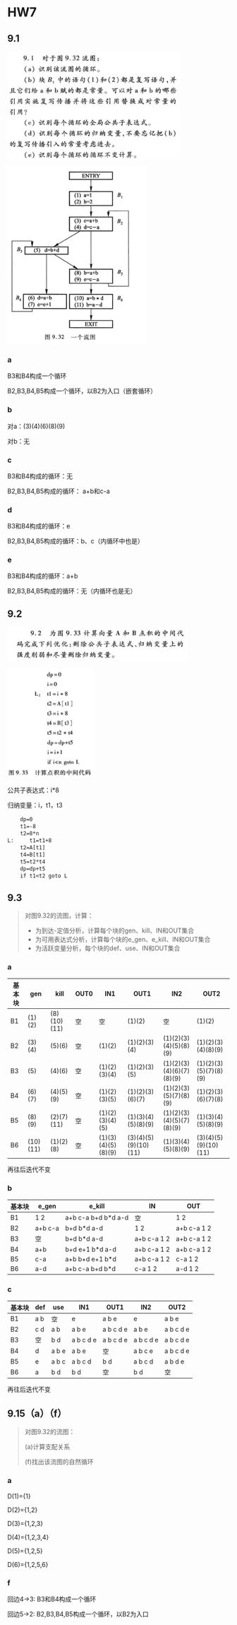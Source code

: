 # HW7



## 9.1

![image-20231210163216700](assets/image-20231210163216700.png)

![image-20231210163227879](assets/image-20231210163227879.png)

### a

B3和B4构成一个循环

B2,B3,B4,B5构成一个循环，以B2为入口（嵌套循环）



### b

对a：(3)(4)(6)(8)(9)

对b：无



### c

B3和B4构成的循环：无

B2,B3,B4,B5构成的循环： a+b和c-a



### d

B3和B4构成的循环：e

B2,B3,B4,B5构成的循环：b、c（内循环中也是）



### e

B3和B4构成的循环：a+b

B2,B3,B4,B5构成的循环：无（内循环也是无）

## 9.2

![image-20231210163248280](assets/image-20231210163248280.png)

![image-20231210163308171](assets/image-20231210163308171.png)

公共子表达式：i*8

归纳变量：i，t1，t3

```assembly
	dp=0
	t1=-8
	t2=8*n
L: 	   t1=t1+8
	t2=A[t1]
	t4=B[t1]
	t5=t2*t4
	dp=dp+t5
	if t1<t2 goto L
```





## 9.3

> 对图9.32的流图，计算：
>
> - 为到达-定值分析，计算每个块的gen、kill、IN和OUT集合
> - 为可用表达式分析，计算每个块的e_gen、e_kill、IN和OUT集合
> - 为活跃变量分析，每个块的def、use、IN和OUT集合

### a

| 基本块 | gen      | kill        | OUT0 | IN1                | OUT1                 | IN2                      | OUT2                  |
| ------ | -------- | ----------- | ---- | ------------------ | -------------------- | ------------------------ | --------------------- |
| B1     | (1)(2)   | (8)(10)(11) | 空   | 空                 | (1)(2)               | 空                       | (1)(2)                |
| B2     | (3)(4)   | (5)(6)      | 空   | (1)(2)             | (1)(2)(3)(4)         | (1)(2)(3)(4)(5)(8)(9)    | (1)(2)(3)(4)(8)(9)    |
| B3     | (5)      | (4)(6)      | 空   | (1)(2)(3)(4)       | (1)(2)(3)(5)         | (1)(2)(3)(4)(6)(7)(8)(9) | (1)(2)(3)(5)(7)(8)(9) |
| B4     | (6)(7)   | (4)(5)(9)   | 空   | (1)(2)(3)(5)       | (1)(2)(3)(6)(7)      | (1)(2)(3)(5)(7)(8)(9)    | (1)(2)(3)(6)(7)(8)    |
| B5     | (8)(9)   | (2)(7)(11)  | 空   | (1)(2)(3)(4)(5)    | (1)(3)(4)(5)(8)(9)   | (1)(2)(3)(4)(5)(7)(8)(9) | (1)(3)(4)(5)(8)(9)    |
| B6     | (10)(11) | (1)(2)(8)   | 空   | (1)(3)(4)(5)(8)(9) | (3)(4)(5)(9)(10)(11) | (1)(3)(4)(5)(8)(9)       | (3)(4)(5)(9)(10)(11)  |

再往后迭代不变



### b

| 基本块 | e_gen   | e_kill              | IN          | OUT         |
| ------ | ------- | ------------------- | ----------- | ----------- |
| B1     | 1 2     | a+b c-a b+d b*d a-d | 空          | 1 2         |
| B2     | a+b c-a | b+d b*d a-d         | 1 2         | a+b c-a 1 2 |
| B3     | 空      | b+d b*d a-d         | a+b c-a 1 2 | a+b c-a 1 2 |
| B4     | a+b     | b+d e+1 b*d a-d     | a+b c-a 1 2 | a+b c-a 1 2 |
| B5     | c-a     | a+b b+d e+1 b*d     | a+b c-a 1 2 | c-a 1 2     |
| B6     | a-d     | a+b c-a b+d b*d     | c-a 1 2     | a-d 1 2     |





### c

| 基本块 | def  | use   | IN1       | OUT1      | IN2       | OUT2      |
| ------ | ---- | ----- | --------- | --------- | --------- | --------- |
| B1     | a b  | 空    | e         | a b e     | e         | a b e     |
| B2     | c d  | a b   | a b e     | a b c d e | a b e     | a b c d e |
| B3     | 空   | b d   | a b c d e | a b c d e | a b c d e | a b c d e |
| B4     | d    | a b e | a b e     | 空        | a b c e   | a b c d e |
| B5     | e    | a b c | a b c d   | b d       | a b c d   | a b d e   |
| B6     | a    | b d   | b d       | 空        | b d       | 空        |

再往后迭代不变



## 9.15（a）（f）

> 对图9.32的流图：
>
> (a)计算支配关系
>
> (f)找出该流图的自然循环

### a

D(1)={1} 

D(2)={1,2} 

D(3)={1,2,3} 

D(4)={1,2,3,4} 

D(5)={1,2,5} 

D(6)={1,2,5,6}



### f

回边4->3:   B3和B4构成一个循环

回边5->2:   B2,B3,B4,B5构成一个循环，以B2为入口